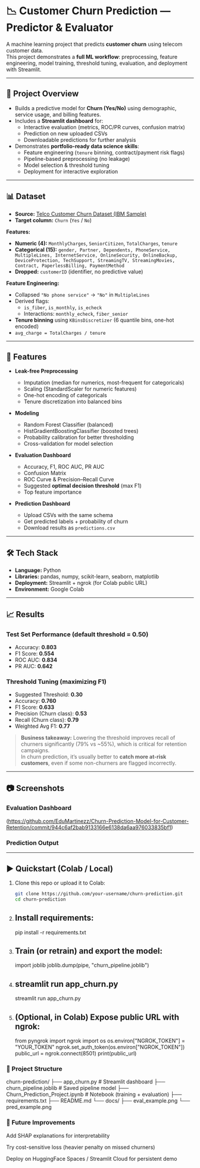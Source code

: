 # 📉 Customer Churn Prediction — Predictor & Evaluator

A machine learning project that predicts **customer churn** using telecom customer data.  
This project demonstrates a **full ML workflow**: preprocessing, feature engineering, model training, threshold tuning, evaluation, and deployment with Streamlit.

---

## 📖 Project Overview
- Builds a predictive model for **Churn (Yes/No)** using demographic, service usage, and billing features.  
- Includes a **Streamlit dashboard** for:
  - Interactive evaluation (metrics, ROC/PR curves, confusion matrix)  
  - Prediction on new uploaded CSVs  
  - Downloadable predictions for further analysis  
- Demonstrates **portfolio-ready data science skills**:
  - Feature engineering (`tenure` binning, contract/payment risk flags)  
  - Pipeline-based preprocessing (no leakage)  
  - Model selection & threshold tuning  
  - Deployment for interactive exploration  

---

## 📊 Dataset
- **Source:** [Telco Customer Churn Dataset (IBM Sample)](https://www.kaggle.com/blastchar/telco-customer-churn)  
- **Target column:** `Churn` (`Yes` / `No`)  

**Features:**
- **Numeric (4):** `MonthlyCharges`, `SeniorCitizen`, `TotalCharges`, `tenure`  
- **Categorical (15):** `gender, Partner, Dependents, PhoneService, MultipleLines, InternetService, OnlineSecurity, OnlineBackup, DeviceProtection, TechSupport, StreamingTV, StreamingMovies, Contract, PaperlessBilling, PaymentMethod`  
- **Dropped:** `customerID` (identifier, no predictive value)  

**Feature Engineering:**
- Collapsed `"No phone service"` → `"No"` in `MultipleLines`  
- Derived flags:  
  - `is_fiber`, `is_monthly`, `is_echeck`  
  - Interactions: `monthly_echeck`, `fiber_senior`  
- **Tenure binning** using `KBinsDiscretizer` (6 quantile bins, one-hot encoded)  
- `avg_charge = TotalCharges / tenure`  

---

## 🚀 Features
- **Leak-free Preprocessing**
  - Imputation (median for numerics, most-frequent for categoricals)  
  - Scaling (StandardScaler for numeric features)  
  - One-hot encoding of categoricals  
  - Tenure discretization into balanced bins  

- **Modeling**
  - Random Forest Classifier (balanced)  
  - HistGradientBoostingClassifier (boosted trees)  
  - Probability calibration for better thresholding  
  - Cross-validation for model selection  

- **Evaluation Dashboard**
  - Accuracy, F1, ROC AUC, PR AUC  
  - Confusion Matrix  
  - ROC Curve & Precision–Recall Curve  
  - Suggested **optimal decision threshold** (max F1)  
  - Top feature importance  

- **Prediction Dashboard**
  - Upload CSVs with the same schema  
  - Get predicted labels + probability of churn  
  - Download results as `predictions.csv`  

---

## 🛠️ Tech Stack
- **Language:** Python  
- **Libraries:** pandas, numpy, scikit-learn, seaborn, matplotlib  
- **Deployment:** Streamlit + ngrok (for Colab public URL)  
- **Environment:** Google Colab  

---

## 📈 Results

### Test Set Performance (default threshold = 0.50)
- Accuracy: **0.803**  
- F1 Score: **0.554**  
- ROC AUC: **0.834**  
- PR AUC: **0.642**

### Threshold Tuning (maximizing F1)
- Suggested Threshold: **0.30**  
- Accuracy: **0.760**  
- F1 Score: **0.633**  
- Precision (Churn class): **0.53**  
- Recall (Churn class): **0.79**  
- Weighted Avg F1: **0.77**

> **Business takeaway:** Lowering the threshold improves recall of churners significantly (79% vs ~55%), which is critical for retention campaigns.  
> In churn prediction, it’s usually better to **catch more at-risk customers**, even if some non-churners are flagged incorrectly.

---

## 📷 Screenshots

### Evaluation Dashboard
(https://github.com/EduMartinezz/Churn-Prediction-Model-for-Customer-Retention/commit/944c6af2bab9133166e6138da6aa976033835bf1)

### Prediction Output


---

## ▶️ Quickstart (Colab / Local)

1. Clone this repo or upload it to Colab:
   ```bash
   git clone https://github.com/your-username/churn-prediction.git
   cd churn-prediction

2. ## Install requirements:
    pip install -r requirements.txt

3. ## Train (or retrain) and export the model:
    import joblib
    joblib.dump(pipe, "churn_pipeline.joblib")

4. ## streamlit run app_churn.py
    streamlit run app_churn.py

5. ##  (Optional, in Colab) Expose public URL with ngrok:
    from pyngrok import ngrok
    import os
    os.environ["NGROK_TOKEN"] = "YOUR_TOKEN"
    ngrok.set_auth_token(os.environ["NGROK_TOKEN"])
    public_url = ngrok.connect(8501)
    print(public_url)



### 📂 Project Structure
churn-prediction/
├── app_churn.py             # Streamlit dashboard
├── churn_pipeline.joblib    # Saved pipeline model
├── Churn_Prediction_Project.ipynb   # Notebook (training + evaluation)
├── requirements.txt
├── README.md
└── docs/
    ├── eval_example.png
    └── pred_example.png


### 🔮 Future Improvements

Add SHAP explanations for interpretability

Try cost-sensitive loss (heavier penalty on missed churners)

Deploy on HuggingFace Spaces / Streamlit Cloud for persistent demo

